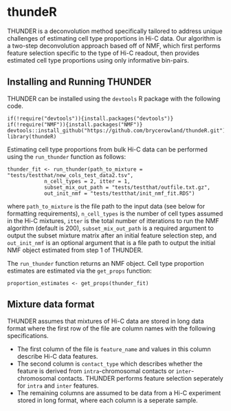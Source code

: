 # thundeR

THUNDER is a deconvolution method specifically tailored to address unique challenges of estimating cell type proportions in Hi-C data. Our algorithm is a two-step deconvolution approach based off of NMF, which first performs feature selection specific to the type of Hi-C readout, then provides estimated cell type proportions using only informative bin-pairs. 


## Installing and Running THUNDER
THUNDER can be installed using the `devtools` R package with the following code. 

```
if(!require("devtools")){install.packages("devtools")}
if(!require("NMF")){install.packages("NMF")}
devtools::install_github("https://github.com/brycerowland/thundeR.git")
library(thundeR)
```

Estimating cell type proportions from bulk Hi-C data can be performed using the `run_thunder` function as follows:

```
thunder_fit <- run_thunder(path_to_mixture = "tests/testthat/new_cols_test_data2.tsv", 
            n_cell_types = 2, itter = 1,
            subset_mix_out_path = "tests/testthat/outfile.txt.gz", 
            out_init_nmf = "tests/testthat/init_nmf_fit.RDS")
```

where `path_to_mixture` is the file path to the input data (see below for formatting requirements), `n_cell_types` is the number of cell types assumed in the Hi-C mixtures, `itter` is the total number of itterations to run the NMF algorithm (default is 200), `subset_mix_out_path` is a required argument to output the subset mixture matrix after an initial feature selection step, and `out_init_nmf` is an optional argument that is a file path to output the initial NMF object estimated from step 1 of THUNDER. 

The `run_thunder` function returns an NMF object. Cell type proportion estimates are estimated via the `get_props` function:

```
proportion_estimates <- get_props(thunder_fit)
```

## Mixture data format
THUNDER assumes that mixtures of Hi-C data are stored in long data format where the first row of the file are column names with the following specifications. 
 + The first column of the file is `feature_name` and values in this column describe Hi-C data features.
 + The second column is `contact_type` which describes whether the feature is derived from `intra`-chromosomal contacts or `inter`-chromosomal contacts. THUNDER performs feature selection seperately for `intra` and `inter` features. 
 + The remaining columns are assumed to be data from a Hi-C experiment stored in long format, where each column is a seperate sample. 
